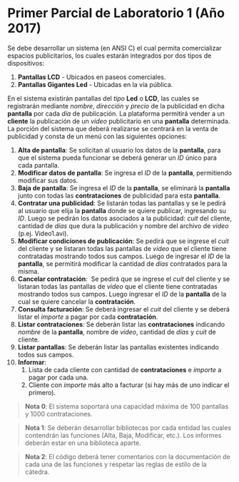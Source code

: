 # Primer Parcial de Laboratorio 1 (Año 2017)
Se debe desarrollar un sistema (en ANSI C) el cual permita comercializar espacios publicitarios, los cuales estarán integrados por dos tipos de dispositivos:
1. __Pantallas LCD__ - Ubicados en paseos comerciales.
1. __Pantallas​ Gigantes Led__ - Ubicadas en la vía pública.

En el sistema existirán pantallas del _tipo_ __Led__ o __LCD__, las cuales se registrarán mediante _nombre_, _dirección_ y _precio_ de la publicidad en dicha __pantalla__ por cada _día_ de publicación. La plataforma permitirá vender a un __cliente__ la publicación de un _video_ publicitario en una __pantalla__ determinada. La porción del sistema que deberá realizarse se centrará en la venta de publicidad y consta de un menú con las siguientes opciones:
1. __Alta de pantalla__: Se solicitan al usuario los datos de la __pantalla__, para que el sistema pueda funcionar se deberá generar un _ID_ único para cada pantalla.
1. __Modificar datos de pantalla__: Se ingresa el _ID_ de la __pantalla__, permitiendo modificar sus datos.
1. __Baja de pantalla__: Se ingresa el _ID_ de la __pantalla__, se eliminará la __pantalla__ junto con todas las __contrataciones__ de publicidad para esta __pantalla__.
1. __Contratar una publicidad__:​ Se listarán todas las pantallas y se le pedirá al usuario que elija la __pantalla__ donde se quiere publicar, ingresando su _ID_. Luego se pedirán los datos asociados a la publicidad: _cuit_ del cliente, cantidad de _días_ que dura la publicación y nombre del archivo de _video_ (p.ej. Video1.avi).
1. __Modificar condiciones de publicación__:​ Se pedirá que se ingrese el _cuit_ del cliente y se listaran todas las pantallas de _video_ que el cliente tiene contratadas mostrando todos sus
campos. Luego de ingresar el _ID_ de la __pantalla__, se permitirá modificar la cantidad de _días_ contratados para la misma.
1. __Cancelar contratación__: ​ Se pedirá que se ingrese el _cuit_ del cliente y se listaran todas las pantallas de _video_ que el cliente tiene contratadas mostrando todos sus campos. Luego ingresar el _ID_ de la __pantalla__ de la cual se quiere cancelar la __contratación__.
1. __Consulta facturación__: Se deberá ingresar el _cuit_ del cliente y se deberá listar el _importe_ a pagar por cada __contratación__.
1. __Listar contrataciones__: Se deberán listar las __contrataciones__ indicando _nombre_ de la __pantalla__, nombre de _video_, cantidad de _días_ y _cuit_ de cliente.
1. __Listar pantallas__: Se deberán listar las pantallas existentes indicando todos sus campos.
1. __Informar__:
    1. Lista de cada cliente con cantidad de __contrataciones__ e _importe_ a pagar por cada una.
    1. Cliente con _importe_ más alto a facturar (si hay más de uno indicar el primero).

> __Nota 0__: El sistema soportará una capacidad máxima de 100 pantallas y 1000 contrataciones.

> __Nota 1__: Se deberán desarrollar bibliotecas por cada entidad las cuales contendrán las funciones (Alta, Baja, Modificar, etc.). Los informes deberán estar en una biblioteca aparte.

> __Nota 2__: El código deberá tener comentarios con la documentación de cada una de las funciones y respetar las reglas de estilo de la cátedra.